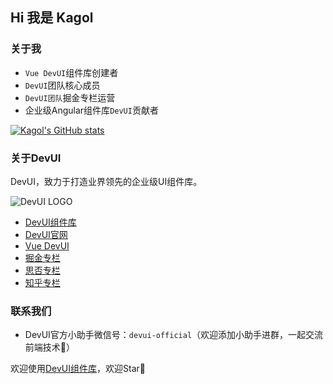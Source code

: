 ## Hi 我是 Kagol

### 关于我

- `Vue DevUI`组件库创建者
- `DevUI`团队核心成员
- `DevUI团队`掘金专栏运营
- 企业级Angular组件库`DevUI`贡献者

[![Kagol's GitHub stats](https://github-readme-stats.vercel.app/api?username=kagol&show_icons=true)](https://github.com/anuraghazra/github-readme-stats)

### 关于DevUI

DevUI，致力于打造业界领先的企业级UI组件库。

![DevUI LOGO](https://cdn.nlark.com/yuque/0/2020/png/370043/1606753310016-db2f1f33-4026-4bea-ae1e-23c6bb156bbb.png)

- [DevUI组件库](https://github.com/devcloudfe/ng-devui)
- [DevUI官网](https://devui.design/)
- [Vue DevUI](https://gitee.com/devui/vue-devui)
- [掘金专栏](https://juejin.cn/user/712139267650141)
- [思否专栏](https://segmentfault.com/u/devui)
- [知乎专栏](https://www.zhihu.com/column/devui)

### 联系我们

- DevUI官方小助手微信号：`devui-official`（欢迎添加小助手进群，一起交流前端技术🤝）

欢迎使用[DevUI组件库](https://github.com/devcloudfe/ng-devui)，欢迎Star🌟
